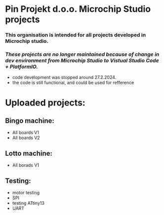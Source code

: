 # Pin Projekt d.o.o. Microchip Studio projects

### This organisation is intended for all projects developed in Microchip studio.

### ***These projects are no longer maintained because of change in dev environment from Microchip Studio to Vistual Studio Code + PlatformIO.***
- code development was stopped around 27.2.2024.
- the code is still functional, and could be used for refference


# Uploaded projects:

## Bingo machine:
- All boards V1
- All boards V2

## Lotto machine:
- All borads V1

## Testing:
- motor testing
- SPI
- testing ATtiny13
- UART
